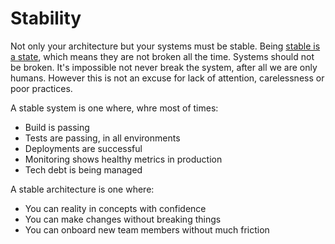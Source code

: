# Stability

Not only your architecture but your systems must be stable. Being [stable is a state](https://diego-pacheco.blogspot.com/2017/09/the-stability-mindset.html), which means they are not broken all the time. Systems should not be broken. It's impossible not never break the system, after all we are only humans. However this is not an excuse for lack of attention, carelessness or poor practices.

A stable system is one where, whre most of times:
* Build is passing
* Tests are passing, in all environments
* Deployments are successful
* Monitoring shows healthy metrics in production
* Tech debt is being managed

A stable architecture is one where:
* You can reality in concepts with confidence
* You can make changes without breaking things
* You can onboard new team members without much friction